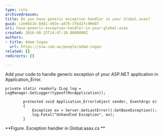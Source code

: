 ```yaml
---
type: rule
archivedreason: 
title: Do you have generic exception handler in your Global.asax?
guid: c2e66516-0d81-493e-a878-3fbd2fc96607
uri: have-generic-exception-handler-in-your-global-asax
created: 2016-08-25T14:47:18.0000000Z
authors:
- title: Adam Cogan
  url: https://ssw.com.au/people/adam-cogan
related: []
redirects: []

---
```


Add your code to handle generic exception of your ASP.NET application in Application\_Error.

<!--endintro-->



```
private static readonly ILog log = LogManager.GetLogger(typeof(MvcApplication));

        protected void Application_Error(object sender, EventArgs e)
        {
            Exception ex = Server.GetLastError().GetBaseException();
            log.Fatal("Unhandled Exception", ex);
        }
```


 **Figure. Exception handler in Global.asax.cs
**
